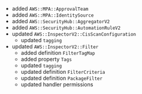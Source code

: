 - added `AWS::MPA::ApprovalTeam`
- added `AWS::MPA::IdentitySource`
- added `AWS::SecurityHub::AggregatorV2`
- added `AWS::SecurityHub::AutomationRuleV2`
- updated `AWS::InspectorV2::CisScanConfiguration`
  - updated `tagging`
- updated `AWS::InspectorV2::Filter`
  - added definition `FilterTagMap`
  - added property `Tags`
  - updated `tagging`
  - updated definition `FilterCriteria`
  - updated definition `PackageFilter`
  - updated handler permissions
